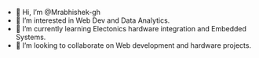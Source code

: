 - 👋 Hi, I’m @Mrabhishek-gh
- 👀 I’m interested in Web Dev and Data Analytics.
- 🌱 I’m currently learning Electonics hardware integration and Embedded Systems.
- 💞️ I’m looking to collaborate on Web development and hardware projects.


<!---
Mrabhishek-gh/Mrabhishek-gh is a ✨ special ✨ repository because its `README.md` (this file) appears on your GitHub profile.
You can click the Preview link to take a look at your changes.
--->
